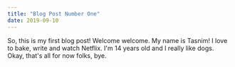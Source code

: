 ```yaml
---
title: "Blog Post Number One"
date: 2019-09-10
---
```

So, this is my first blog post! Welcome welcome. My name is Tasnim! I love to bake, write and watch Netflix. I'm 14 years old and I really like dogs. Okay, that's all for now folks, bye.
